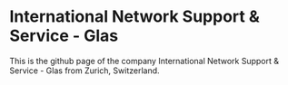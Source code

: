 # International Network Support & Service - Glas
This is the github page of the company International Network Support & Service - Glas from Zurich, Switzerland.
